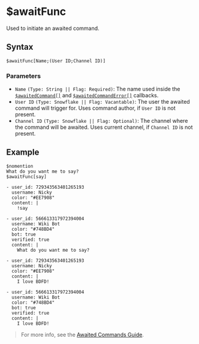 # $awaitFunc
Used to initiate an awaited command.

## Syntax
```
$awaitFunc[Name;(User ID;Channel ID)]
```

### Parameters
- `Name` `(Type: String || Flag: Required)`: The name used inside the [`$awaitedCommand[]`](../callbacks/awaitedCommand.md) and [`$awaitedCommandError[]`](../callbacks/awaitedCommandError.md) callbacks.
- `User ID` `(Type: Snowflake || Flag: Vacantable)`: The user the awaited command will trigger for. Uses command author, if `User ID` is not present.
- `Channel ID` `(Type: Snowflake || Flag: Optional)`: The channel where the command will be awaited. Uses current channel, if `Channel ID` is not present.

## Example
```
$nomention
What do you want me to say?
$awaitFunc[say]
```
``` discord yaml
- user_id: 729343563401265193
  username: Nicky
  color: "#EE7908"
  content: |
    !say

- user_id: 566613317972394004
  username: Wiki Bot
  color: "#748BD4"
  bot: true
  verified: true
  content: |
    What do you want me to say?

- user_id: 729343563401265193
  username: Nicky
  color: "#EE7908"
  content: |
    I love BDFD!

- user_id: 566613317972394004
  username: Wiki Bot
  color: "#748BD4"
  bot: true
  verified: true
  content: |
    I love BDFD!
```


> For more info, see the [Awaited Commands Guide](../guides/general/awaitedCommands.md).
